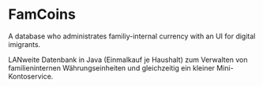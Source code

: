 # FamCoins
A database who administrates familiy-internal currency with an UI for digital imigrants. 

LANweite Datenbank in Java (Einmalkauf je Haushalt) zum Verwalten von familieninternen Währungseinheiten und gleichzeitig ein kleiner Mini-Kontoservice. 
